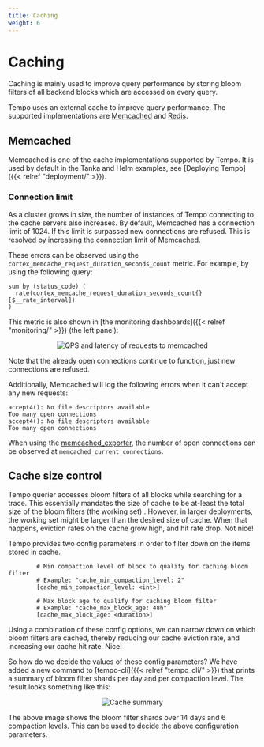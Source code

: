 ```yaml
---
title: Caching
weight: 6
---
```


# Caching

Caching is mainly used to improve query performance by storing bloom filters of all backend blocks which are accessed on every query.

Tempo uses an external cache to improve query performance.
The supported implementations are [Memcached](https://memcached.org/) and [Redis](https://redis.io/). 

## Memcached

Memcached is one of the cache implementations supported by Tempo.
It is used by default in the Tanka and Helm examples, see [Deploying Tempo]({{< relref "deployment/" >}}).

### Connection limit

As a cluster grows in size, the number of instances of Tempo connecting to the cache servers also increases.
By default, Memcached has a connection limit of 1024. If this limit is surpassed new connections are refused.
This is resolved by increasing the connection limit of Memcached.

These errors can be observed using the `cortex_memcache_request_duration_seconds_count` metric.
For example, by using the following query:

```promql
sum by (status_code) (
  rate(cortex_memcache_request_duration_seconds_count{}[$__rate_interval])
)
```

This metric is also shown in [the monitoring dashboards]({{< relref "monitoring/" >}}) (the left panel):

<p align="center"><img src="../caching_memcached_connection_limit.png" alt="QPS and latency of requests to memcached"></p>

Note that the already open connections continue to function, just new connections are refused.

Additionally, Memcached will log the following errors when it can't accept any new requests:

```
accept4(): No file descriptors available
Too many open connections
accept4(): No file descriptors available
Too many open connections
```

When using the [memcached_exporter](https://github.com/prometheus/memcached_exporter), the number of open connections can be observed at `memcached_current_connections`. 

## Cache size control

Tempo querier accesses bloom filters of all blocks while searching for a trace. This essentially mandates the size
of cache to be at-least the total size of the bloom filters (the working set) . However, in larger deployments, the
working set might be larger than the desired size of cache. When that happens, eviction rates on the cache grow high,
and hit rate drop. Not nice!

Tempo provides two config parameters in order to filter down on the items stored in cache.

```
        # Min compaction level of block to qualify for caching bloom filter
        # Example: "cache_min_compaction_level: 2"
        [cache_min_compaction_level: <int>]

        # Max block age to qualify for caching bloom filter
        # Example: "cache_max_block_age: 48h"
        [cache_max_block_age: <duration>]
```

Using a combination of these config options, we can narrow down on which bloom filters are cached, thereby reducing our
cache eviction rate, and increasing our cache hit rate. Nice!

So how do we decide the values of these config parameters? We have added a new command to [tempo-cli]({{< relref "tempo_cli/" >}}) that
prints a summary of bloom filter shards per day and per compaction level. The result looks something like this:

<p align="center"><img src="../cache-summary.png" alt="Cache summary"></p>

The above image shows the bloom filter shards over 14 days and 6 compaction levels. This can be used to decide the
above configuration parameters.
